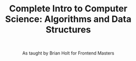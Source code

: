 <h1 align="center">Complete Intro to Computer Science: Algorithms and Data Structures</h1> <br>

<p align="center">
 As taught by Brian Holt for Frontend Masters
</p>
